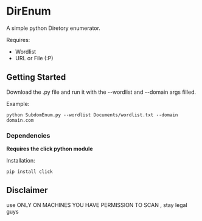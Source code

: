 # DirEnum

A simple python Diretory enumerator. 

Requires:
  - Wordlist
  - URL or File (:P)

## Getting Started

Download the .py file and run it with the --wordlist and --domain args filled.

Example: 

```
python SubdomEnum.py --wordlist Documents/wordlist.txt --domain domain.com 

```

### Dependencies

**Requires the click python module**

Installation:

```pip install click ```

## Disclaimer

use ONLY ON MACHINES YOU HAVE PERMISSION TO SCAN , stay legal guys
